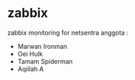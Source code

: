 # zabbix
zabbix monitoring for netsentra
anggota :
- Marwan Ironman
- Oei Hulk
- Tamam Spiderman
- Aqiilah A